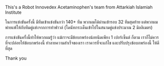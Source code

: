 This's a Robot Innovedex Acetaminophen's team from Attarkiah Islamiah Institute

ในการแข่งขันครั้งนี้ มีทีมเข้าแข่งขันกว่า 140+ ทีม พวกผมได้ผ่านเข้ารอบ 32 ทีมสุดท้าย  แต่พวกผมพ่ายแพ้ให้กับทีมคู่แข่งจากการทำฟาวล์ (โดนัทกระเด็นเข้าไปในสนามคู่แข่งประมาณ 2 มิลลิเมตร)

การแข่งขันครั้งนี้ทำให้พวกผมรู้ว่า แม้เราจะมีข้อบกพร่องน้อยนิดเพียง 1 เปอร์เซ็นต์ ก็ตาม เราก็ไม่ควรที่จะปล่อยให้ข้อบกพร่องนี้ ทำลายความสำเร็จของเรา เราควรที่จะแก้ไข และปรับปรุงข้อบกพร่องนี้ ให้ดีที่สุด   

Thank you
